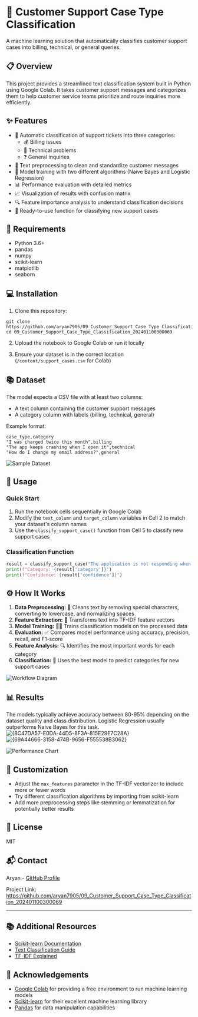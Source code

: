 # 🎯 Customer Support Case Type Classification

A machine learning solution that automatically classifies customer support cases into billing, technical, or general queries.

## 📋 Overview

This project provides a streamlined text classification system built in Python using Google Colab. It takes customer support messages and categorizes them to help customer service teams prioritize and route inquiries more efficiently.


## ✨ Features

- 🤖 Automatic classification of support tickets into three categories:
  - 💰 Billing issues
  - 🔧 Technical problems
  - ❓ General inquiries
- 🧹 Text preprocessing to clean and standardize customer messages
- 🧠 Model training with two different algorithms (Naive Bayes and Logistic Regression)
- 📊 Performance evaluation with detailed metrics
- 📈 Visualization of results with confusion matrix
- 🔍 Feature importance analysis to understand classification decisions
- 🚀 Ready-to-use function for classifying new support cases

## 🔧 Requirements

- Python 3.6+
- pandas
- numpy
- scikit-learn
- matplotlib
- seaborn

## 💻 Installation

1. Clone this repository:
```
git clone https://github.com/aryan7905/09_Customer_Support_Case_Type_Classification_202401100300069.git
cd 09_Customer_Support_Case_Type_Classification_202401100300069
```

2. Upload the notebook to Google Colab or run it locally

3. Ensure your dataset is in the correct location (`/content/support_cases.csv` for Colab)

## 📚 Dataset

The model expects a CSV file with at least two columns:
- A text column containing the customer support messages
- A category column with labels (billing, technical, general)

Example format:
```
case_type,category
"I was charged twice this month",billing
"The app keeps crashing when I open it",technical
"How do I change my email address?",general
```

![Sample Dataset](/sample_images/dataset_preview.png)

## 🚀 Usage

### Quick Start

1. Run the notebook cells sequentially in Google Colab
2. Modify the `text_column` and `target_column` variables in Cell 2 to match your dataset's column names
3. Use the `classify_support_case()` function from Cell 5 to classify new support cases

### Classification Function

```python
result = classify_support_case("The application is not responding when I click submit")
print(f"Category: {result['category']}")
print(f"Confidence: {result['confidence']}")
```

## ⚙️ How It Works

1. **Data Preprocessing:** 🧹 Cleans text by removing special characters, converting to lowercase, and normalizing spaces
2. **Feature Extraction:** 📝 Transforms text into TF-IDF feature vectors
3. **Model Training:** 🏋️‍♀️ Trains classification models on the processed data
4. **Evaluation:** ✅ Compares model performance using accuracy, precision, recall, and F1-score
5. **Feature Analysis:** 🔍 Identifies the most important words for each category
6. **Classification:** 🎯 Uses the best model to predict categories for new support cases

![Workflow Diagram](/sample_images/workflow.png)

## 📊 Results

The models typically achieve accuracy between 80-95% depending on the dataset quality and class distribution. Logistic Regression usually outperforms Naive Bayes for this task.
![{8C47DA57-E0DA-44D5-8F3A-815E29E7C28A}](https://github.com/user-attachments/assets/d94a190c-4546-47d6-a0ca-886137f51a39)
![{69A44666-3158-474B-9656-F555538B3062}](https://github.com/user-attachments/assets/2bddf2ef-a469-4d4f-b404-8b6d4b9d0d40)


![Performance Chart](/sample_images/performance_metrics.png)

## 🔧 Customization

- Adjust the `max_features` parameter in the TF-IDF vectorizer to include more or fewer words
- Try different classification algorithms by importing from scikit-learn
- Add more preprocessing steps like stemming or lemmatization for potentially better results

## 📜 License

MIT

## 📬 Contact

Aryan - [GitHub Profile](https://github.com/aryan7905)

Project Link: https://github.com/aryan7905/09_Customer_Support_Case_Type_Classification_202401100300069

---

## 📚 Additional Resources

- [Scikit-learn Documentation](https://scikit-learn.org/stable/documentation.html)
- [Text Classification Guide](https://scikit-learn.org/stable/tutorial/text_analytics/working_with_text_data.html)
- [TF-IDF Explained](https://en.wikipedia.org/wiki/Tf%E2%80%93idf)

## 🙏 Acknowledgements

- [Google Colab](https://colab.research.google.com/) for providing a free environment to run machine learning models
- [Scikit-learn](https://scikit-learn.org/) for their excellent machine learning library
- [Pandas](https://pandas.pydata.org/) for data manipulation capabilities

